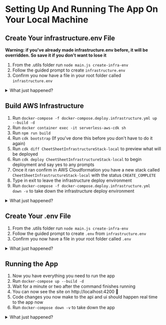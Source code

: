 # Setting Up And Running The App On Your Local Machine


## Create Your infrastructure.env File

**Warning: if you've already made infrastructure.env before, it will be overridden. So save it if you don't want to lose it**

1. From the .utils folder run `node main.js create-infra-env`
2. Follow the guided prompt to create `infrastructure.env`
3. Confirm you now have a file in your root folder called `infrastructure.env`

<details><summary>What just happened?</summary>
<p>
    To be written
</p>
</details>

## Build AWS Infrastructure

1. Run `docker-compose -f docker-compose.deploy.infrastructure.yml up --build -d`
1. Run `docker container exec -it serverless-aws-cdk sh`
1. Run `npm run build`
1. Run `cdk bootstrap` (If you've done this before you don't have to do it again)
1. Run `cdk diff CheetSheetInfrastructureStack-local` to preview what will be deployed
1. Run `cdk deploy CheetSheetInfrastructureStack-local` to begin deployment and say yes to any prompts
1. Once it ran confirm in AWS Cloudformation you have a new stack called `CheetSheetInfrastructureStack-local` with the status `CREATE_COMPLETE`
1. Type in exit to leave the infrastructure deploy environment
1. Run `docker-compose -f docker-compose.deploy.infrastructure.yml down -v` to take down the infrastructure deploy environment

<details><summary>What just happened?</summary>
<p>
    To be written
</p>
</details>

## Create Your .env File
1. From the .utils folder run `node main.js create-infra-env`
1. Follow the guided prompt to create `.env` from `infrastructure.env`
1. Confirm you now have a file in your root folder called `.env`

<details><summary>What just happened?</summary>
<p>
    To be written
</p>
</details>

## Running the App

1. Now you have everything you need to run the app
1. Run `docker-compose up --build -d`
1. Wait for a minute or two after the command finishes running
1. You can now see the site on http://localhost:4200 :beers:
1. Code changes you now make to the api and ui should happen real time to the app now
1. Run `docker-compose down -v` to take down the app

<details><summary>What just happened?</summary>
<p>
    To be written
</p>
</details>
